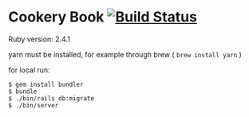 # Cookery Book [![Build Status](https://travis-ci.org/scizor666/cookery-book.svg?branch=master)](https://travis-ci.org/scizor666/cookery-book)

Ruby version: 2.4.1

yarn must be installed, for example through brew ( `brew install yarn` )

for local run:
```
$ gem install bundler
$ bundle
$ ./bin/rails db:migrate  
$ ./bin/server
```